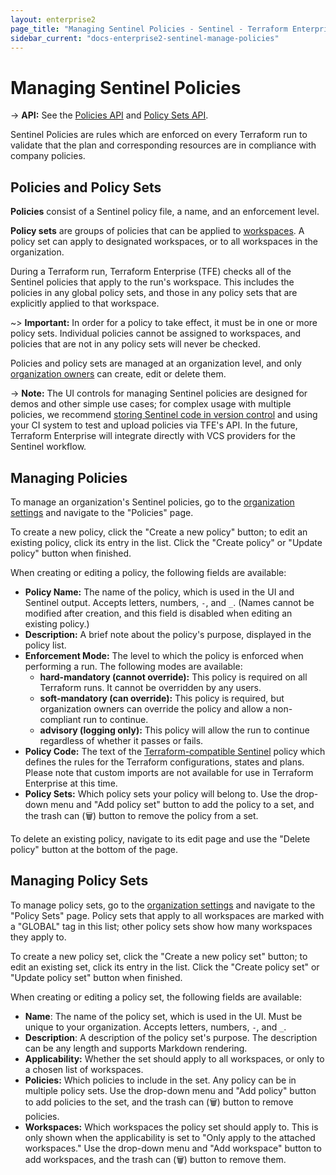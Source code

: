 ```yaml
---
layout: enterprise2
page_title: "Managing Sentinel Policies - Sentinel - Terraform Enterprise"
sidebar_current: "docs-enterprise2-sentinel-manage-policies"
---
```


# Managing Sentinel Policies

-> **API:** See the [Policies API](../api/policies.html) and [Policy Sets API](../api/policy-sets.html).

Sentinel Policies are rules which are enforced on every Terraform run to validate that the plan and corresponding resources are in compliance with company policies.

## Policies and Policy Sets

[teams]: ../users-teams-organizations/teams.html
[users]: ../users-teams-organizations/users.html
[workspaces]: ../workspaces/index.html

**Policies** consist of a Sentinel policy file, a name, and an enforcement level.

**Policy sets** are groups of policies that can be applied to [workspaces][]. A policy set can apply to designated workspaces, or to all workspaces in the organization.

During a Terraform run, Terraform Enterprise (TFE) checks all of the Sentinel policies that apply to the run's workspace. This includes the policies in any global policy sets, and those in any policy sets that are explicitly applied to that workspace.

~> **Important:** In order for a policy to take effect, it must be in one or more policy sets. Individual policies cannot be assigned to workspaces, and policies that are not in any policy sets will never be checked.

Policies and policy sets are managed at an organization level, and only [organization owners](../users-teams-organizations/teams.html#the-owners-team) can create, edit or delete them.

-> **Note:** The UI controls for managing Sentinel policies are designed for demos and other simple use cases; for complex usage with multiple policies, we recommend [storing Sentinel code in version control](./integrate-vcs.html) and using your CI system to test and upload policies via TFE's API. In the future, Terraform Enterprise will integrate directly with VCS providers for the Sentinel workflow.

## Managing Policies
[organization settings]: ../users-teams-organizations/organizations.html#organization-settings

To manage an organization's Sentinel policies, go to the [organization settings][] and navigate to the "Policies" page.

To create a new policy, click the "Create a new policy" button; to edit an existing policy, click its entry in the list. Click the "Create policy" or "Update policy" button when finished.

When creating or editing a policy, the following fields are available:

- **Policy Name:** The name of the policy, which is used in the UI and Sentinel output. Accepts letters, numbers, `-`, and `_`. (Names cannot be modified after creation, and this field is disabled when editing an existing policy.)
- **Description:** A brief note about the policy's purpose, displayed in the policy list.
- **Enforcement Mode:** The level to which the policy is enforced when performing a run. The following modes are available:
  - **hard-mandatory (cannot override):** This policy is required on all Terraform runs. It cannot be overridden by any users.
  - **soft-mandatory (can override):** This policy is required, but organization owners can override the policy and allow a non-compliant run to continue.
  - **advisory (logging only):** This policy will allow the run to continue regardless of whether it passes or fails.
- **Policy Code:** The text of the [Terraform-compatible Sentinel](https://docs.hashicorp.com/sentinel/app/terraform/) policy which defines the rules for the Terraform configurations, states and plans. Please note that custom imports are not available for use in Terraform Enterprise at this time.
- **Policy Sets:** Which policy sets your policy will belong to. Use the drop-down menu and "Add policy set" button to add the policy to a set, and the trash can (🗑) button to remove the policy from a set.

To delete an existing policy, navigate to its edit page and use the "Delete policy" button at the bottom of the page.

## Managing Policy Sets

To manage policy sets, go to the [organization settings][] and navigate to the "Policy Sets" page. Policy sets that apply to all workspaces are marked with a "GLOBAL" tag in this list; other policy sets show how many workspaces they apply to.

To create a new policy set, click the "Create a new policy set" button; to edit an existing set, click its entry in the list. Click the "Create policy set" or "Update policy set" button when finished.

When creating or editing a policy set, the following fields are available:

- **Name**: The name of the policy set, which is used in the UI. Must be unique to your organization. Accepts letters, numbers, `-`, and `_`.
- **Description**: A description of the policy set's purpose. The description can be any length and supports Markdown rendering.
- **Applicability:** Whether the set should apply to all workspaces, or only to a chosen list of workspaces.
- **Policies:** Which policies to include in the set. Any policy can be in multiple policy sets. Use the drop-down menu and "Add policy" button to add policies to the set, and the trash can (🗑) button to remove policies.
- **Workspaces:** Which workspaces the policy set should apply to. This is only shown when the applicability is set to "Only apply to the attached workspaces." Use the drop-down menu and "Add workspace" button to add workspaces, and the trash can (🗑) button to remove them.
